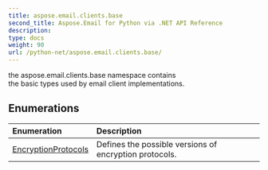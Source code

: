 ```yaml
---
title: aspose.email.clients.base
second_title: Aspose.Email for Python via .NET API Reference
description: 
type: docs
weight: 90
url: /python-net/aspose.email.clients.base/
---
```



the aspose.email.clients.base namespace contains<br/>            the basic types used by email client implementations.

## Enumerations
| Enumeration | Description |
| :- | :- |
|[EncryptionProtocols](/python-net/aspose.email.clients.base/encryptionprotocols/)|Defines the possible versions of encryption protocols.|
